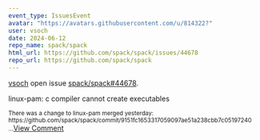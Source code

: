 ```yaml
---
event_type: IssuesEvent
avatar: "https://avatars.githubusercontent.com/u/814322?"
user: vsoch
date: 2024-06-12
repo_name: spack/spack
html_url: https://github.com/spack/spack/issues/44678
repo_url: https://github.com/spack/spack
---
```


<a href='https://github.com/vsoch' target='_blank'>vsoch</a> open issue <a href='https://github.com/spack/spack/issues/44678' target='_blank'>spack/spack#44678</a>.

<p>linux-pam: c compiler cannot create executables</p><small>There was a change to linux-pam merged yesterday: https://github.com/spack/spack/commit/9151fc1653317059097ae51a238cbb7c05197240...</small><a href='https://github.com/spack/spack/issues/44678' target='_blank'>View Comment</a>